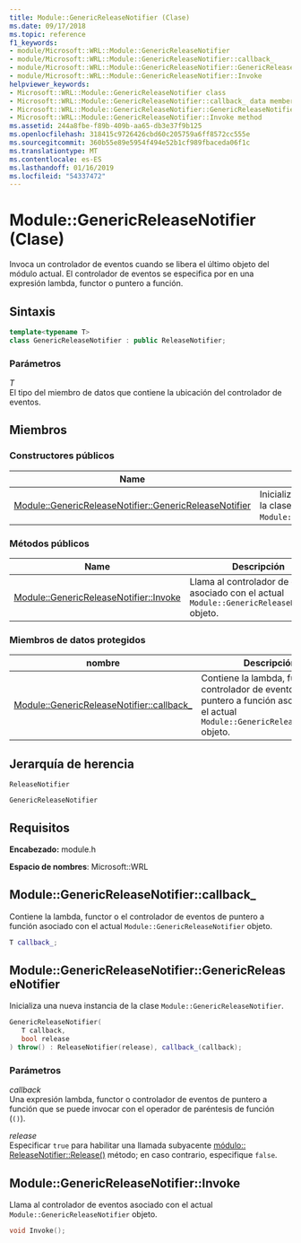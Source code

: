 ```yaml
---
title: Module::GenericReleaseNotifier (Clase)
ms.date: 09/17/2018
ms.topic: reference
f1_keywords:
- module/Microsoft::WRL::Module::GenericReleaseNotifier
- module/Microsoft::WRL::Module::GenericReleaseNotifier::callback_
- module/Microsoft::WRL::Module::GenericReleaseNotifier::GenericReleaseNotifier
- module/Microsoft::WRL::Module::GenericReleaseNotifier::Invoke
helpviewer_keywords:
- Microsoft::WRL::Module::GenericReleaseNotifier class
- Microsoft::WRL::Module::GenericReleaseNotifier::callback_ data member
- Microsoft::WRL::Module::GenericReleaseNotifier::GenericReleaseNotifier, constructor
- Microsoft::WRL::Module::GenericReleaseNotifier::Invoke method
ms.assetid: 244a8fbe-f89b-409b-aa65-db3e37f9b125
ms.openlocfilehash: 318415c9726426cbd60c205759a6ff8572cc555e
ms.sourcegitcommit: 360b55e89e5954f494e52b1cf989fbaceda06f1c
ms.translationtype: MT
ms.contentlocale: es-ES
ms.lasthandoff: 01/16/2019
ms.locfileid: "54337472"
---
```

# <a name="modulegenericreleasenotifier-class"></a>Module::GenericReleaseNotifier (Clase)

Invoca un controlador de eventos cuando se libera el último objeto del módulo actual. El controlador de eventos se especifica por en una expresión lambda, functor o puntero a función.

## <a name="syntax"></a>Sintaxis

```cpp
template<typename T>
class GenericReleaseNotifier : public ReleaseNotifier;
```

### <a name="parameters"></a>Parámetros

*T*<br/>
El tipo del miembro de datos que contiene la ubicación del controlador de eventos.

## <a name="members"></a>Miembros

### <a name="public-constructors"></a>Constructores públicos

Name                                                                                                     | Descripción
-------------------------------------------------------------------------------------------------------- | -------------------------------------------------------------------------
[Module::GenericReleaseNotifier::GenericReleaseNotifier](#genericreleasenotifier-genericreleasenotifier) | Inicializa una nueva instancia de la clase `Module::GenericReleaseNotifier`.

### <a name="public-methods"></a>Métodos públicos

Name                                                                     | Descripción
------------------------------------------------------------------------ | --------------------------------------------------------------------------------------------
[Module::GenericReleaseNotifier::Invoke](#genericreleasenotifier-invoke) | Llama al controlador de eventos asociado con el actual `Module::GenericReleaseNotifier` objeto.

### <a name="protected-data-members"></a>Miembros de datos protegidos

nombre                                                                          | Descripción
----------------------------------------------------------------------------- | ------------------------------------------------------------------------------------------------------------------------------------
[Module::GenericReleaseNotifier::callback_](#genericreleasenotifier-callback) | Contiene la lambda, functor o el controlador de eventos de puntero a función asociado con el actual `Module::GenericReleaseNotifier` objeto.

## <a name="inheritance-hierarchy"></a>Jerarquía de herencia

`ReleaseNotifier`

`GenericReleaseNotifier`

## <a name="requirements"></a>Requisitos

**Encabezado:** module.h

**Espacio de nombres**: Microsoft::WRL

## <a name="genericreleasenotifier-callback"></a>Module::GenericReleaseNotifier::callback_

Contiene la lambda, functor o el controlador de eventos de puntero a función asociado con el actual `Module::GenericReleaseNotifier` objeto.

```cpp
T callback_;
```

## <a name="genericreleasenotifier-genericreleasenotifier"></a>Module::GenericReleaseNotifier::GenericReleaseNotifier

Inicializa una nueva instancia de la clase `Module::GenericReleaseNotifier`.

```cpp
GenericReleaseNotifier(
   T callback,
   bool release
) throw() : ReleaseNotifier(release), callback_(callback);
```

### <a name="parameters"></a>Parámetros

*callback*<br/>
Una expresión lambda, functor o controlador de eventos de puntero a función que se puede invocar con el operador de paréntesis de función (`()`).

*release*<br/>
Especificar `true` para habilitar una llamada subyacente [módulo:: ReleaseNotifier::Release()](module-releasenotifier-class.md#releasenotifier-release) método; en caso contrario, especifique `false`.

## <a name="genericreleasenotifier-invoke"></a>Module::GenericReleaseNotifier::Invoke

Llama al controlador de eventos asociado con el actual `Module::GenericReleaseNotifier` objeto.

```cpp
void Invoke();
```
